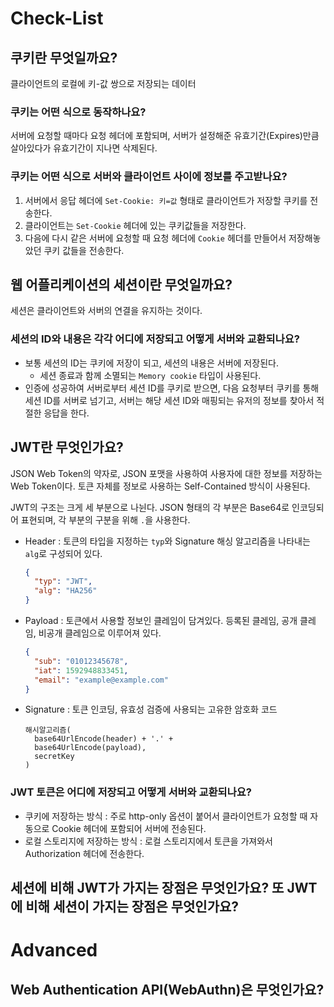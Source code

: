 # Check-List

## 쿠키란 무엇일까요?

클라이언트의 로컬에 키-값 쌍으로 저장되는 데이터

### 쿠키는 어떤 식으로 동작하나요?

서버에 요청할 때마다 요청 헤더에 포함되며, 서버가 설정해준 유효기간(Expires)만큼 살아있다가 유효기간이 지나면 삭제된다.

### 쿠키는 어떤 식으로 서버와 클라이언트 사이에 정보를 주고받나요?

1. 서버에서 응답 헤더에 `Set-Cookie: 키=값` 형태로 클라이언트가 저장할 쿠키를 전송한다.
2. 클라이언트는 `Set-Cookie` 헤더에 있는 쿠키값들을 저장한다.
3. 다음에 다시 같은 서버에 요청할 때 요청 헤더에 `Cookie` 헤더를 만들어서 저장해놓았던 쿠키 값들을 전송한다.

## 웹 어플리케이션의 세션이란 무엇일까요?

세션은 클라이언트와 서버의 연결을 유지하는 것이다.

### 세션의 ID와 내용은 각각 어디에 저장되고 어떻게 서버와 교환되나요?

- 보통 세션의 ID는 쿠키에 저장이 되고, 세션의 내용은 서버에 저장된다.
  - 세션 종료과 함께 소멸되는 `Memory cookie` 타입이 사용된다.
- 인증에 성공하여 서버로부터 세션 ID를 쿠키로 받으면, 다음 요청부터 쿠키를 통해 세션 ID를 서버로 넘기고, 서버는 해당 세션 ID와 매핑되는 유저의 정보를 찾아서 적절한 응답을 한다.

## JWT란 무엇인가요?

JSON Web Token의 약자로, JSON 포맷을 사용하여 사용자에 대한 정보를 저장하는 Web Token이다. 토큰 자체를 정보로 사용하는 Self-Contained 방식이 사용된다.

JWT의 구조는 크게 세 부분으로 나뉜다. JSON 형태의 각 부분은 Base64로 인코딩되어 표현되며, 각 부분의 구분을 위해 `.`을 사용한다.

- Header : 토큰의 타입을 지정하는 `typ`와 Signature 해싱 알고리즘을 나타내는 `alg`로 구성되어 있다.

  ```json
  {
    "typ": "JWT",
    "alg": "HA256"
  }
  ```

- Payload : 토큰에서 사용할 정보인 클레임이 담겨있다. 등록된 클레임, 공개 클레임, 비공개 클레임으로 이루어져 있다.

  ```json
  {
    "sub": "01012345678",
    "iat": 1592948833451,
    "email": "example@example.com"
  }
  ```

- Signature : 토큰 인코딩, 유효성 검증에 사용되는 고유한 암호화 코드

  ```
  해시알고리즘(
  	base64UrlEncode(header) + '.' +
  	base64UrlEncode(payload),
  	secretKey
  )
  ```

### JWT 토큰은 어디에 저장되고 어떻게 서버와 교환되나요?

- 쿠키에 저장하는 방식 : 주로 http-only 옵션이 붙어서 클라이언트가 요청할 때 자동으로 Cookie 헤더에 포함되어 서버에 전송된다.
- 로컬 스토리지에 저장하는 방식 : 로컬 스토리지에서 토큰을 가져와서 Authorization 헤더에 전송한다.

## 세션에 비해 JWT가 가지는 장점은 무엇인가요? 또 JWT에 비해 세션이 가지는 장점은 무엇인가요?

# Advanced

## Web Authentication API(WebAuthn)은 무엇인가요?